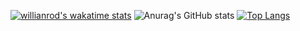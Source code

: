 [![willianrod's wakatime stats](https://github-readme-stats.vercel.app/api/wakatime?username=daedalus1215)](https://github.com/anuraghazra/github-readme-stats)
![Anurag's GitHub stats](https://github-readme-stats.vercel.app/api?username=daedalus1215&show_icons=true)
[![Top Langs](https://github-readme-stats.vercel.app/api/top-langs/?username=daedalus1215&layout=compact)](https://github.com/anuraghazra/github-readme-stats)


<!--
**daedalus1215/daedalus1215** is a ✨ _special_ ✨ repository because its `README.md` (this file) appears on your GitHub profile.

Here are some ideas to get you started:

- 🔭 I’m currently working on ...
- 🌱 I’m currently learning ...
- 👯 I’m looking to collaborate on ...
- 🤔 I’m looking for help with ...
- 💬 Ask me about ...
- 📫 How to reach me: ...
- 😄 Pronouns: ...
- ⚡ Fun fact: ...
-->

